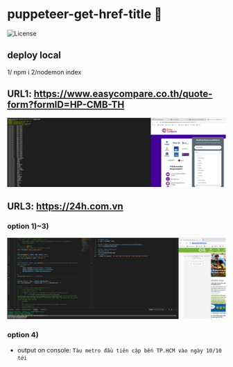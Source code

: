 # puppeteer-get-href-title 🐳

![License](https://img.shields.io/github/license/tquangdo/puppeteer-get-href-title?color=f05340)

## deploy local
1/ npm i 2/nodemon index

## URL1: https://www.easycompare.co.th/quote-form?formID=HP-CMB-TH
![URL1](screenshot/URL1.png)

## URL3: https://24h.com.vn
### option 1)~3)
![URL](screenshot/URL.png)
### option 4)
- output on console: `Tàu metro đầu tiên cập bến TP.HCM vào ngày 10/10 tới`
